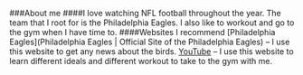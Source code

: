 ###About me 
####I love watching NFL football throughout the year. The team that I root for is the Philadelphia Eagles. I also like to workout and go to the gym when I have time to. 
####Websites I recommend
	[Philadelphia Eagles](Philadelphia Eagles | Official Site of the Philadelphia Eagles) – I use this website to get any news about the birds. 
	[YouTube]( YouTube) – I use this website to learn different ideals and different workout to take to the gym with me.
